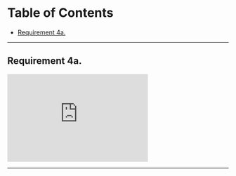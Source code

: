 <h1>Table of Contents</h1>

<ul>
<li><a href="zephyrcarter.github.io/#4a.">Requirement 4a.</a></li>
  
</ul>

<hr>

<div id="4a.">
<h2>Requirement 4a.</h2>
</div>
<iframe width="320" height="200" src="https://youtu.be/UkID_0K0mE0?si=YiLMjd-WycM17i3C" title="YouTube video player" frameborder="0" allow="accelerometer; autoplay; picture-in-picture; web-share" allowfullscreen></iframe>
<hr>

